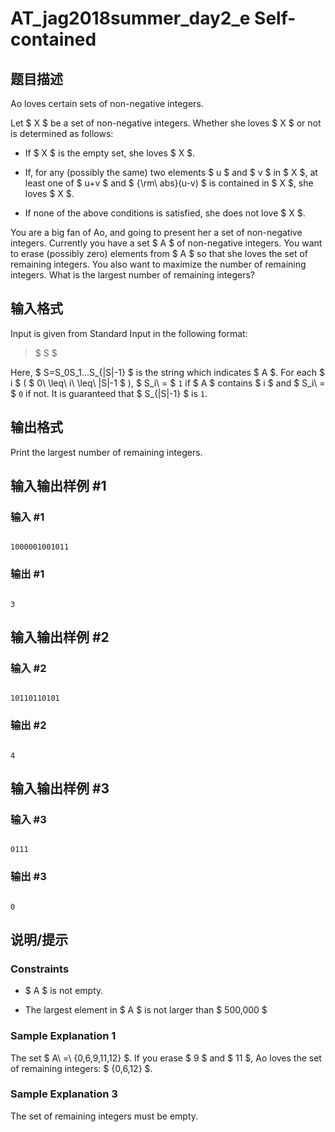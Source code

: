 # AT_jag2018summer_day2_e Self-contained

## 题目描述

[problemUrl]: https://atcoder.jp/contests/jag2018summer-day2/tasks/jag2018summer_day2_e

Ao loves certain sets of non-negative integers.

Let $ X $ be a set of non-negative integers. Whether she loves $ X $ or not is determined as follows:

- If $ X $ is the empty set, she loves $ X $.
- If, for any (possibly the same) two elements $ u $ and $ v $ in $ X $, at least one of $ u+v $ and $ {\rm\ abs}(u-v) $ is contained in $ X $, she loves $ X $.
- If none of the above conditions is satisfied, she does not love $ X $.

You are a big fan of Ao, and going to present her a set of non-negative integers. Currently you have a set $ A $ of non-negative integers. You want to erase (possibly zero) elements from $ A $ so that she loves the set of remaining integers. You also want to maximize the number of remaining integers. What is the largest number of remaining integers?

## 输入格式

Input is given from Standard Input in the following format:

> $ S $

Here, $ S=S_0S_1...S_{|S|-1} $ is the string which indicates $ A $. For each $ i $ ( $ 0\ \leq\ i\ \leq\ |S|-1 $ ), $ S_i\ = $ `1` if $ A $ contains $ i $ and $ S_i\ = $ `0` if not. It is guaranteed that $ S_{|S|-1} $ is `1`.

## 输出格式

Print the largest number of remaining integers.

## 输入输出样例 #1

### 输入 #1

```
1000001001011
```

### 输出 #1

```
3
```

## 输入输出样例 #2

### 输入 #2

```
10110110101
```

### 输出 #2

```
4
```

## 输入输出样例 #3

### 输入 #3

```
0111
```

### 输出 #3

```
0
```

## 说明/提示

### Constraints

- $ A $ is not empty.
- The largest element in $ A $ is not larger than $ 500,000 $

### Sample Explanation 1

The set $ A\ =\ \{0,6,9,11,12\} $. If you erase $ 9 $ and $ 11 $, Ao loves the set of remaining integers: $ \{0,6,12\} $.

### Sample Explanation 3

The set of remaining integers must be empty.